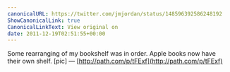 ```yaml
---
canonicalURL: https://twitter.com/jmjordan/status/148596392586248192
ShowCanonicalLink: true
CanonicalLinkText: View original on
date: 2011-12-19T02:51:55+00:00
---
```

Some rearranging of my bookshelf was in order. Apple books now have their own shelf. [pic] — [http://path.com/p/tFExf](http://path.com/p/tFExf)